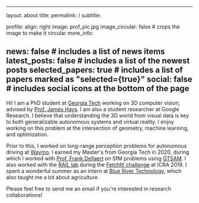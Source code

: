<!-- prettier-ignore-start -->
---
layout: about
title:
permalink: /
subtitle:

profile:
  align: right
  image: prof_pic.jpg
  image_circular: false # crops the image to make it circular
  more_info:

news: false  # includes a list of news items
latest_posts: false  # includes a list of the newest posts
selected_papers: true # includes a list of papers marked as "selected={true}"
social: false  # includes social icons at the bottom of the page
---

Hi! I am a PhD student at [Georgia Tech](https://gatech.edu) working on 3D computer vision, advised by [Prof. James Hays](https://faculty.cc.gatech.edu/~hays/). I am also a student researcher at Google Research. I believe that understanding the 3D world from visual data is key to both generalizable autonomous systems and virtual reality. I enjoy working on this problem at the intersection of geometry, machine learning, and optimization. 

Prior to this, I worked on long-range perception problems for autonomous driving at [Waymo](https://waymo.com/). I earned my Master's from Georgia Tech in 2020, during which I worked with [Prof. Frank Dellaert](https://www.cc.gatech.edu/~dellaert/) on SfM problems using [GTSAM](https://github.com/borglab/gtsam). I also worked with the [RAIL lab](http://rail.gatech.edu/) during the [FetchIt! challenge](https://research.gatech.edu/georgia-tech-team-wins-new-fetch-robot-icras-fetchit-mobile-manipulation-challenge) at ICRA 2019. I spent a wonderful summer as an intern at [Blue River Technology](https://bluerivertechnology.com/), which also taught me a bit about agriculture.

Please feel free to send me an email if you're interested in research collaborations!
<!-- prettier-ignore-start -->
